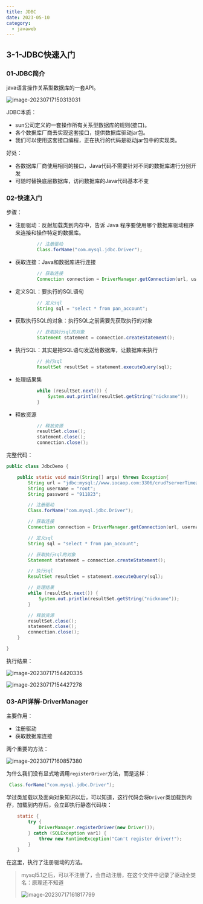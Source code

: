 ```yaml
---
title: JDBC
date: 2023-05-10
category:
  - javaweb
---
```


## 3-1-JDBC快速入门

### 01-JDBC简介

java语言操作关系型数据库的一套API。

![image-20230717150313031](http://www.iocaop.com/images/2023-07/image-20230717150313031.png)

JDBC本质：

* sun公司定义的一套操作所有关系型数据库的规则(接口)。
* 各个数据库厂商去实现这套接口，提供数据库驱动jar包。
* 我们可以使用这套接口编程，正在执行的代码是驱动jar包中的实现类。

好处：

* 各数据库厂商使用相同的接口，Java代码不需要针对不同的数据库进行分别开发
* 可随时替换底层数据库，访问数据库的Java代码基本不变

### 02-快速入门

步骤：

* 注册驱动：反射加载类到内存中，告诉 Java 程序要使用哪个数据库驱动程序来连接和操作特定的数据库。

  ```java
          // 注册驱动
          Class.forName("com.mysql.jdbc.Driver");
  ```

* 获取连接：Java和数据库进行连接

  ```java
          // 获取连接
          Connection connection = DriverManager.getConnection(url, username, password);
  ```

* 定义SQL：要执行的SQL语句

  ```java
          // 定义sql
          String sql = "select * from pan_account";
  ```

* 获取执行SQL的对象：执行SQL之前需要先获取执行的对象

  ```java
          // 获取执行sql的对象
          Statement statement = connection.createStatement();
  ```

* 执行SQL：其实是把SQL语句发送给数据库，让数据库来执行

  ```java
          // 执行sql
          ResultSet resultSet = statement.executeQuery(sql);
  ```

* 处理结果集

  ```java
          while (resultSet.next()) {
              System.out.println(resultSet.getString("nickname"));
          }
  ```

* 释放资源

  ```java
          // 释放资源
          resultSet.close();
          statement.close();
          connection.close();
  ```

  

完整代码：

```java
public class JdbcDemo {

    public static void main(String[] args) throws Exception{
        String url = "jdbc:mysql://www.iocaop.com:3306/crud?serverTimezone=UTC&useSSL=false";
        String username = "root";
        String password = "911823";

        // 注册驱动
        Class.forName("com.mysql.jdbc.Driver");

        // 获取连接
        Connection connection = DriverManager.getConnection(url, username, password);

        // 定义sql
        String sql = "select * from pan_account";

        // 获取执行sql的对象
        Statement statement = connection.createStatement();

        // 执行sql
        ResultSet resultSet = statement.executeQuery(sql);

        // 处理结果
        while (resultSet.next()) {
            System.out.println(resultSet.getString("nickname"));
        }

        // 释放资源
        resultSet.close();
        statement.close();
        connection.close();
    }

}
```

执行结果：

![image-20230717154420335](http://www.iocaop.com/images/2023-07/image-20230717154420335.png)

![image-20230717154427278](http://www.iocaop.com/images/2023-07/image-20230717154427278.png)

### 03-API详解-DriverManager

主要作用：

* 注册驱动
* 获取数据库连接

两个重要的方法：

![image-20230717160857380](http://www.iocaop.com/images/2023-07/image-20230717160857380.png)

为什么我们没有显式地调用`registerDriver`方法，而是这样：

```java
 Class.forName("com.mysql.jdbc.Driver");
```

学过类加载以及面向对象知识以后，可以知道，这行代码会将`Driver`类加载到内存，加载到内存后，会立即执行静态代码块：

```java
    static {
        try {
            DriverManager.registerDriver(new Driver());
        } catch (SQLException var1) {
            throw new RuntimeException("Can't register driver!");
        }
    }
```

在这里，执行了注册驱动的方法。

> mysql5.1之后，可以不注册了，会自动注册，在这个文件中记录了驱动全类名：原理还不知道
>
> ![image-20230717161817799](http://www.iocaop.com/images/2023-07/image-20230717161817799.png)

